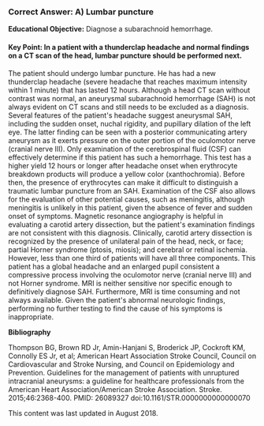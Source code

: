 
### Correct Answer: A) Lumbar puncture 

**Educational Objective:** Diagnose a subarachnoid hemorrhage.

#### **Key Point:** In a patient with a thunderclap headache and normal findings on a CT scan of the head, lumbar puncture should be performed next.

The patient should undergo lumbar puncture. He has had a new thunderclap headache (severe headache that reaches maximum intensity within 1 minute) that has lasted 12 hours. Although a head CT scan without contrast was normal, an aneurysmal subarachnoid hemorrhage (SAH) is not always evident on CT scans and still needs to be excluded as a diagnosis. Several features of the patient's headache suggest aneurysmal SAH, including the sudden onset, nuchal rigidity, and pupillary dilation of the left eye. The latter finding can be seen with a posterior communicating artery aneurysm as it exerts pressure on the outer portion of the oculomotor nerve (cranial nerve III). Only examination of the cerebrospinal fluid (CSF) can effectively determine if this patient has such a hemorrhage. This test has a higher yield 12 hours or longer after headache onset when erythrocyte breakdown products will produce a yellow color (xanthochromia). Before then, the presence of erythrocytes can make it difficult to distinguish a traumatic lumbar puncture from an SAH. Examination of the CSF also allows for the evaluation of other potential causes, such as meningitis, although meningitis is unlikely in this patient, given the absence of fever and sudden onset of symptoms.
Magnetic resonance angiography is helpful in evaluating a carotid artery dissection, but the patient's examination findings are not consistent with this diagnosis. Clinically, carotid artery dissection is recognized by the presence of unilateral pain of the head, neck, or face; partial Horner syndrome (ptosis, miosis); and cerebral or retinal ischemia. However, less than one third of patients will have all three components. This patient has a global headache and an enlarged pupil consistent a compressive process involving the oculomotor nerve (cranial nerve III) and not Horner syndrome.
MRI is neither sensitive nor specific enough to definitively diagnose SAH. Furthermore, MRI is time consuming and not always available.
Given the patient's abnormal neurologic findings, performing no further testing to find the cause of his symptoms is inappropriate.

**Bibliography**

Thompson BG, Brown RD Jr, Amin-Hanjani S, Broderick JP, Cockroft KM, Connolly ES Jr, et al; American Heart Association Stroke Council, Council on Cardiovascular and Stroke Nursing, and Council on Epidemiology and Prevention. Guidelines for the management of patients with unruptured intracranial aneurysms: a guideline for healthcare professionals from the American Heart Association/American Stroke Association. Stroke. 2015;46:2368-400. PMID: 26089327 doi:10.1161/STR.0000000000000070

This content was last updated in August 2018.